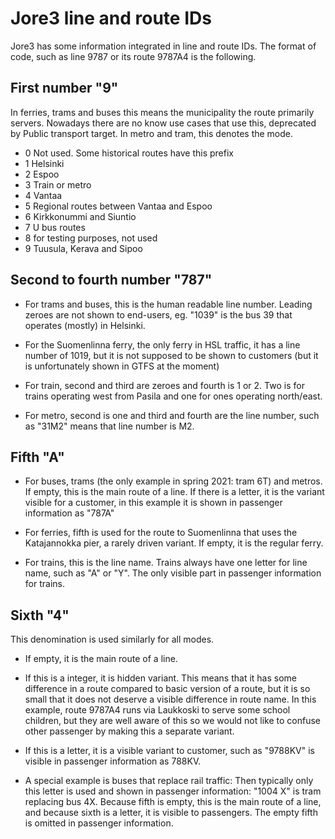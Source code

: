 # Jore3 line and route IDs

Jore3 has some information integrated in line and route IDs. The format of code, such as line 9787 or its route 9787A4 is the following. 

## First number "9"

In ferries, trams and buses this means the municipality the route primarily servers. Nowadays there are no know use cases that use this, deprecated by Public transport target. In metro and tram, this denotes the mode.

* 0 Not used. Some historical routes have this prefix
* 1 Helsinki
* 2 Espoo
* 3 Train or metro
* 4 Vantaa
* 5 Regional routes between Vantaa and Espoo
* 6 Kirkkonummi and Siuntio
* 7 U bus routes
* 8 for testing purposes, not used
* 9 Tuusula, Kerava and Sipoo

## Second to fourth number "787"

* For trams and buses, this is the human readable line number. Leading zeroes are not shown to end-users, eg. "1039" is the bus 39 that operates (mostly) in Helsinki.

* For the Suomenlinna ferry, the only ferry in HSL traffic, it has a line number of 1019, but it is not supposed to be shown to customers (but it is unfortunately shown in GTFS at the moment)

* For train, second and third are zeroes and fourth is 1 or 2. Two is for trains operating west from Pasila and one for ones operating north/east.

* For metro, second is one and third and fourth are the line number, such as "31M2" means that line number is M2.

## Fifth "A"

* For buses, trams (the only example in spring 2021: tram 6T) and metros. If empty, this is the main route of a line. If there is a letter, it is the variant visible for a customer, in this example it is shown in passenger information as "787A"

* For ferries, fifth is used for the route to Suomenlinna that uses the Katajannokka pier, a rarely driven variant. If empty, it is the regular ferry.

* For trains, this is the line name. Trains always have one letter for line name, such as "A" or "Y". The only visible part in passenger information for trains.

## Sixth "4"

This denomination is used similarly for all modes. 

* If empty, it is the main route of a line. 

* If this is a integer, it is hidden variant. This means that it has some difference in a route compared to basic version of a route, but it is so small that it does not deserve a visible difference in route name. In this example, route 9787A4 runs via Laukkoski to serve some school children, but they are well aware of this so we would not like to confuse other passenger by making this a separate variant.

* If this is a letter, it is a visible variant to customer, such as "9788KV" is visible in passenger information as 788KV. 

* A special example is buses that replace rail traffic: Then typically only this letter is used and shown in passenger information: "1004 X" is tram replacing bus 4X. Because fifth is empty, this is the main route of a line, and because sixth is a letter, it is visible to passengers. The empty fifth is omitted in passenger information.
